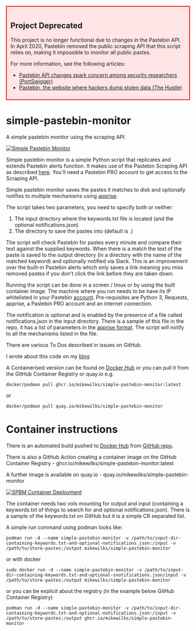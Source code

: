 <div style="border: 2px solid red; padding: 10px; background-color: #ffe5e5;">
<h2>Project Deprecated</h2>
<p>This project is no longer functional due to changes in the Pastebin API. In April 2020, Pastebin removed the public scraping API that this script relies on, making it impossible to monitor all public pastes.</p>
<p>For more information, see the following articles:</p>
<ul>
    <li><a href="https://portswigger.net/daily-swig/pastebin-api-changes-spark-concern-among-security-researchers">Pastebin API changes spark concern among security researchers (PortSwigger)</a></li>
    <li><a href="https://thehustle.co/pastebin-the-website-where-hackers-dump-stolen-data/">Pastebin, the website where hackers dump stolen data (The Hustle)</a></li>
</ul>
</div>

# simple-pastebin-monitor
A simple pastebin monitor using the scraping API.

[![Simple Pastebin Monitor](https://img.youtube.com/vi/7hmGrLyNh18/0.jpg)](http://www.youtube.com/watch?v=7hmGrLyNh18)

Simple pastebin monitor is a simple Python script that replicates and extends Pastebin alerts function. It makes use of the Pastebin Scraping API as described [here](https://pastebin.com/api_scraping_faq). You'll need a Pastebin PRO account to get access to the Scraping API.

Simple pastebin monitor saves the pastes it matches to disk and optionally notifies to multiple mechanisms using [apprise](https://github.com/caronc/apprise).

The script takes two parameters, you need to specify both or neither:
1. The input directory where the keywords.txt file is located (and the optional notifications.json)
2. The directory to save the pastes into (default is .)

The script will check Pastebin for pastes every minute and compare their text against the supplied keywords. When there is a match the text of the paste is saved to the output directory (in a directory with the name of the matched keyword) and optionally notified via Slack. This is an improvement over the built-in Pastebin alerts which only saves a link meaning you miss removed pastes if you don't click the link before they are taken down.

Running the script can be done in a screen / tmux or by using the built container image. The machine where you run needs to be have its IP whitelisted in your Pastebin [account](https://pastebin.com/doc_scraping_api). Pre-requisites are Python 3, Requests, apprise, a Pastebin PRO account and an internet connection.

The notification is optional and is enabled by the presence of a file called notifications.json in the input directory. There is a sample of this file in the repo, it has a list of parameters in the [apprise format](https://github.com/caronc/apprise/wiki). The script will notify to all the mechanisms listed in the file.


There are various To Dos described in issues on GitHub.

I wrote about this code on my [blog](http://www.mikewilks.com/home/who-has-your-data)

A Containerised version can be found on [Docker Hub](https://hub.docker.com/r/mikewilks/simple-pastebin-monitor/) or you can pull it from the GitHub Container Registry or quay.io e.g.

    docker/podman pull ghcr.io/mikewilks/simple-pastebin-monitor:latest 
    
or 

    docker/podman pull quay.io/mikewilks/simple-pastebin-monitor

# Container instructions

There is an automated build pushed to [Docker Hub](https://hub.docker.com/repository/docker/mikewilks/simple-pastebin-monitor) from [GitHub repo](https://github.com/mikewilks/simple-pastebin-monitor).

There is also a GitHub Action creating a container image on the GitHub Container Registry - ghcr.io/mikewilks/simple-pastebin-monitor:latest

A further image is available on quay.io - quay.io/mikewilks/simple-pastebin-monitor

[![SPBM Container Deployment](https://img.youtube.com/vi/g3au0bloiAM/0.jpg)](http://www.youtube.com/watch?v=g3au0bloiAM)

The container needs two vols mounting for output and input (containing a keywords.txt of things to search for and optional notifications.json). There is a sample of the keywords.txt on GitHub but it is a simple CR separated list.

A simple run command using podman looks like:

`podman run -d --name simple-pastebin-monitor -v /path/to/input-dir-containing-keywords.txt-and-optional-notifications.json:/input -v /path/to/store-pastes:/output mikewilks/simple-pastebin-monitor`

or with docker

`sudo docker run -d --name simple-pastebin-monitor -v /path/to/input-dir-containing-keywords.txt-and-optional-snotifications.json/input -v /path/to/store-pastes:/output mikewilks/simple-pastebin-monitor`

or you can be explicit about the registry (in the example below GitHub Container Registry)

`podman run -d --name simple-pastebin-monitor -v /path/to/input-dir-containing-keywords.txt-and-optional-notifications.json:/input -v /path/to/store-pastes:/output ghcr.io/mikewilks/simple-pastebin-monitor`